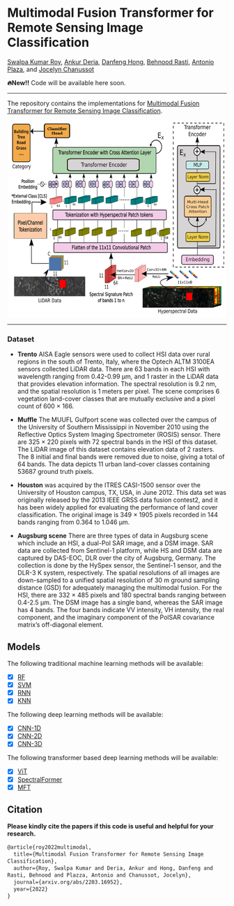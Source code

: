 # Multimodal Fusion Transformer for Remote Sensing Image Classification

[Swalpa Kumar Roy](https://swalpa.github.io), [Ankur Deria](https://ankurderia.github.io), [Danfeng Hong](https://sites.google.com/view/danfeng-hong), [Behnood Rasti](https://scholar.google.com/citations?user=hA_Xi6MAAAAJ&hl=en), [Antonio Plaza](https://scholar.google.com/citations?user=F1UAj8oAAAAJ&hl=en), and [Jocelyn Chanussot](http://jocelyn-chanussot.net/)


<strong>:fire:New:bangbang:</strong></font></sup> Code will be available here soon.
___________

The repository contains the implementations for [Multimodal Fusion Transformer for Remote Sensing Image Classification](https://www.researchgate.net/publication/359647022_Multimodal_Fusion_Transformer_for_Remote_Sensing_Image_Classification).

<img src="./model.png" width="700" height="450"/>

---------------------
### Dataset

* **Trento** AISA Eagle sensors were used to collect HSI data over rural regions in the south of Trento, Italy, where the Optech ALTM 3100EA sensors collected LiDAR data. There are 63 bands in each HSI with wavelength ranging from 0.42-0.99 μm, and 1 raster in the LiDAR data that provides elevation information. The spectral resolution is 9.2 nm, and the spatial resolution is 1 meters per pixel. The scene comprises 6 vegetation land-cover classes that are mutually exclusive and a pixel count of 600 × 166.

* **Muffle** The MUUFL Gulfport scene was collected over the campus of the University of Southern Mississippi in November 2010 using the Reflective Optics System Imaging Spectrometer (ROSIS) sensor. There are 325 × 220 pixels with 72 spectral bands in the HSI of this dataset. The LiDAR image of this dataset contains elevation data of 2 rasters. The 8 initial and final bands were removed due to noise, giving a total of 64 bands. The data depicts 11 urban land-cover classes containing 53687 ground truth pixels.

* **Houston** was acquired by the ITRES CASI-1500 sensor over the University of Houston campus, TX, USA, in June 2012. This data set was originally released by the 2013 IEEE GRSS data fusion contest2, and it has been widely applied for evaluating the performance of land cover classification. The original image is 349 × 1905 pixels recorded in 144 bands ranging from 0.364 to 1.046 μm.

* **Augsburg scene** There are three types of data in Augsburg scene which include an HSI, a dual-Pol SAR image, and a DSM image. SAR data are collected from Sentinel-1 platform, while HS and DSM data are captured by DAS-EOC, DLR over the city of Augsburg, Germany. The collection is done by the HySpex sensor, the Sentinel-1 sensor, and the DLR-3 K system, respectively. The spatial resolutions of all images are down-sampled to a unified spatial resolution of 30 m ground sampling distance (GSD) for adequately managing the multimodal fusion. For the HSI, there are 332 × 485 pixels and 180 spectral bands ranging between 0.4-2.5 μm. The DSM image has a single band, whereas the SAR image has 4 bands. The four bands indicate VV intensity, VH intensity, the real component, and the imaginary component of the PolSAR covariance matrix’s off-diagonal element.


## Models

The following traditional machine learning methods will be available:

- [x] [RF](https://ieeexplore.ieee.org/document/1396322) 
- [x] [SVM](https://ieeexplore.ieee.org/document/1323134) 
- [x] [RNN](https://ieeexplore.ieee.org/document/8662780)
- [x] [KNN](https://ieeexplore.ieee.org/document/9065747) 

The following deep learning methods will be available:

- [x] [CNN-1D](https://www.sciencedirect.com/science/article/pii/S0924271619302187)
- [x] [CNN-2D](https://ieeexplore.ieee.org/document/7326945)
- [x] [CNN-3D](https://ieeexplore.ieee.org/document/8344565)

The following transformer based deep learning methods will be available:

- [x] [ViT](https://paperswithcode.com/paper/an-image-is-worth-16x16-words-transformers-1)
- [x] [SpectralFormer](https://ieeexplore.ieee.org/document/9627165)
- [x] [MFT](https://www.researchgate.net/publication/359647022_Multimodal_Fusion_Transformer_for_Remote_Sensing_Image_Classification)

Citation
---------------------

**Please kindly cite the papers if this code is useful and helpful for your research.**

    @article{roy2022multimodal,
      title={Multimodal Fusion Transformer for Remote Sensing Image Classification},
      author={Roy, Swalpa Kumar and Deria, Ankur and Hong, Danfeng and Rasti, Behnood and Plazza, Antonio and Chanussot, Jocelyn},
      journal={arxiv.org/abs/2203.16952},
      year={2022}  
    }
